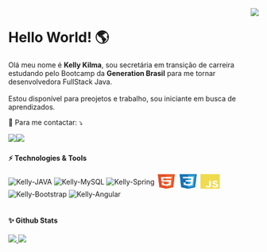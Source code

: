 <img align="right" height="400" src="https://user-images.githubusercontent.com/107444658/189451399-dec293d1-1020-453e-a51c-952ad6e7c13a.png">


# Hello World! 🌎

Olá meu nome é **Kelly Kilma**, sou secretária em transição de carreira estudando pelo Bootcamp da **Generation Brasil** para me tornar desenvolvedora FullStack Java. <br>
<br>
Estou disponível para preojetos e trabalho, sou iniciante em busca de aprendizados.

📧 Para me contactar: ⤵️
<div>
 <p align="left">
  <a href="https://www.linkedin.com/in/kellykilma/" alt="Linkedin">
  <img src="https://img.shields.io/badge/-Linkedin-0e76a8?style=for-the-badge&logo=Linkedin&logoColor=white&link=https://www.linkedin.com/in/kellykilma/" target="_blank>
  </a>   
  
  <a href = "mailto:kellykilmadesousa@gmail.com"><img src="https://img.shields.io/badge/-Gmail-%23333?style=for-the-badge&logo=gmail&logoColor=white" target="_blank"></a>
</p>
</div>



#### ⚡ Technologies & Tools
<div style="display: inline_block">
  <img align="center" alt="Kelly-JAVA" height="40" width="45" src="https://cdn.jsdelivr.net/gh/devicons/devicon/icons/java/java-original.svg">
  <img align="center" alt="Kelly-MySQL" height="40" width="45" src="https://cdn.jsdelivr.net/gh/devicons/devicon/icons/mysql/mysql-original-wordmark.svg">
  <img align="center" alt="Kelly-Spring" height="30" width="40" src="https://cdn.jsdelivr.net/gh/devicons/devicon/icons/spring/spring-original.svg">
  <img align="center" alt="Kelly-HTML" height="30" width="40" src="https://raw.githubusercontent.com/devicons/devicon/master/icons/html5/html5-original.svg">
  <img align="center" alt="Kelly-CSS" height="30" width="40" src="https://raw.githubusercontent.com/devicons/devicon/master/icons/css3/css3-original.svg">
  <img align="center" alt="Kelly-Js" height="30" width="40" src="https://raw.githubusercontent.com/devicons/devicon/master/icons/javascript/javascript-plain.svg"> 
  <img align="center" alt="Kelly-Bootstrap" height="30" width="40" src="https://cdn.jsdelivr.net/gh/devicons/devicon/icons/bootstrap/bootstrap-original-wordmark.svg"> 
  <img align="center" alt="Kelly-Angular" height="30" width="40" src="https://cdn.jsdelivr.net/gh/devicons/devicon/icons/angularjs/angularjs-plain.svg"> 
</div> 
<br>

#### ✨ Github Stats
<div align="left">

  <a href="https://github.com/">
  <img height="150em" src="https://github-readme-stats.vercel.app/api?username=kellykilmadesousa&show_icons=true&theme=tokyonight&include_all_commits=true&count_private=true"/>
  <img height="150em" src="https://github-readme-stats.vercel.app/api/top-langs/?username=kellykilmadesousa&layout=compact&langs_count=7&theme=tokyonight"/>
</a>

 #



